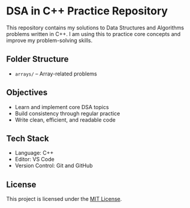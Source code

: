 # DSA in C++ Practice Repository

This repository contains my solutions to Data Structures and Algorithms problems written in C++. I am using this to practice core concepts and improve my problem-solving skills.

## Folder Structure

- `arrays/` – Array-related problems

## Objectives

- Learn and implement core DSA topics
- Build consistency through regular practice
- Write clean, efficient, and readable code

## Tech Stack

- Language: C++
- Editor: VS Code
- Version Control: Git and GitHub

## License

This project is licensed under the [MIT License](./LICENSE).
